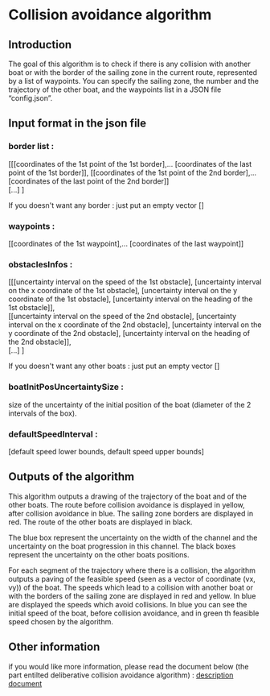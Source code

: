 # Collision avoidance algorithm

## Introduction

The goal of this algorithm is to check if there is any collision with another boat or with the border of the sailing zone in the current route, represented by a list of waypoints.
You can specify the sailing zone, the number and the trajectory of the other boat, and the waypoints list in a JSON file “config.json”.

## Input format in the json file

### border list :
[[[coordinates of the 1st point of the 1st border],... [coordinates of the last point of the 1st border]],
[[coordinates of the 1st point of the 2nd border],... [coordinates of the last point of the 2nd border]]     
[...]
]

If you doesn't want any border : just put an empty vector []

### waypoints :
[[coordinates of the 1st waypoint],... [coordinates of the last waypoint]]

### obstaclesInfos :
[[[uncertainty interval on the speed of the 1st obstacle], [uncertainty interval on the x coordinate of the 1st obstacle], [uncertainty interval on the y coordinate of the 1st obstacle], [uncertainty interval on the heading of the 1st obstacle]],    
[[uncertainty interval on the speed of the 2nd obstacle], [uncertainty interval on the x coordinate of the 2nd obstacle], [uncertainty interval on the y coordinate of the 2nd obstacle], [uncertainty interval on the heading of the 2nd obstacle]],    
[...]
]

If you doesn't want any other boats : just put an empty vector []

### boatInitPosUncertaintySize :
size of the uncertainty of the initial position of the boat (diameter of the 2 intervals of the box).  

### defaultSpeedInterval :
[default speed lower bounds, default speed upper bounds]  

## Outputs of the algorithm

This algorithm outputs a drawing of the trajectory of the boat and of the other boats. The route before collision avoidance is displayed in yellow, after collision avoidance in blue. The sailing zone borders are displayed in red. The route of the other boats are displayed in black.

The blue box represent the uncertainty on the width of the channel and the uncertainty on the boat progression in this channel.
The black boxes represent the uncertainty on the other boats positions.

For each segment of the trajectory where there is a collision, the algorithm outputs a paving of the feasible speed (seen as a vector of coordinate (vx, vy)) of the boat. The speeds which lead to a collision with another boat or with the borders of the sailing zone are displayed in red and yellow. In blue are displayed the speeds which avoid collisions. In blue you can see the initial speed of the boat, before collision avoidance, and in green th feasible speed chosen by the algorithm.

## Other information

if you would like more information, please read the document below (the part entilted deliberative collision avoidance algorithm) :
[description document](https://docs.google.com/a/uas.ax/document/d/1QUy6AdNvMZuc0FNC6rVeGaShAturBskqho5N7traBUM/edit?usp=sharing)

